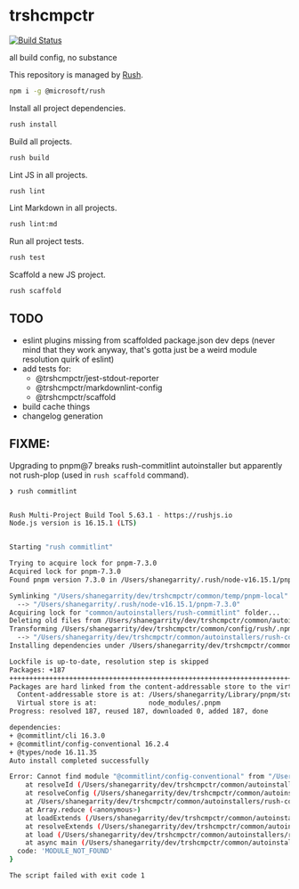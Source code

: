 # trshcmpctr

[![Build Status](https://cloud.drone.io/api/badges/shanedg/trshcmpctr/status.svg)](https://cloud.drone.io/shanedg/trshcmpctr)

all build config, no substance

This repository is managed by [Rush](https://rushjs.io/pages/developer/new_developer/).

```sh
npm i -g @microsoft/rush
```

Install all project dependencies.

```sh
rush install
```

Build all projects.

```sh
rush build
```

Lint JS in all projects.

```sh
rush lint
```

Lint Markdown in all projects.

```sh
rush lint:md
```

Run all project tests.

```sh
rush test
```

Scaffold a new JS project.

```sh
rush scaffold
```

## TODO

* eslint plugins missing from scaffolded package.json dev deps
(never mind that they work anyway,
that's gotta just be a weird module resolution quirk of eslint)
* add tests for:
  * @trshcmpctr/jest-stdout-reporter
  * @trshcmpctr/markdownlint-config
  * @trshcmpctr/scaffold
* build cache things
* changelog generation

## FIXME:

Upgrading to pnpm@7 breaks rush-commitlint autoinstaller but apparently not rush-plop (used in `rush scaffold` command).

```sh
❯ rush commitlint


Rush Multi-Project Build Tool 5.63.1 - https://rushjs.io
Node.js version is 16.15.1 (LTS)


Starting "rush commitlint"

Trying to acquire lock for pnpm-7.3.0
Acquired lock for pnpm-7.3.0
Found pnpm version 7.3.0 in /Users/shanegarrity/.rush/node-v16.15.1/pnpm-7.3.0

Symlinking "/Users/shanegarrity/dev/trshcmpctr/common/temp/pnpm-local"
  --> "/Users/shanegarrity/.rush/node-v16.15.1/pnpm-7.3.0"
Acquiring lock for "common/autoinstallers/rush-commitlint" folder...
Deleting old files from /Users/shanegarrity/dev/trshcmpctr/common/autoinstallers/rush-commitlint/node_modules
Transforming /Users/shanegarrity/dev/trshcmpctr/common/config/rush/.npmrc
  --> "/Users/shanegarrity/dev/trshcmpctr/common/autoinstallers/rush-commitlint/.npmrc"
Installing dependencies under /Users/shanegarrity/dev/trshcmpctr/common/autoinstallers/rush-commitlint...

Lockfile is up-to-date, resolution step is skipped
Packages: +187
++++++++++++++++++++++++++++++++++++++++++++++++++++++++++++++++++++++++++++++++++++++++++++++++++++++++++++++++++++++
Packages are hard linked from the content-addressable store to the virtual store.
  Content-addressable store is at: /Users/shanegarrity/Library/pnpm/store/v3
  Virtual store is at:             node_modules/.pnpm
Progress: resolved 187, reused 187, downloaded 0, added 187, done

dependencies:
+ @commitlint/cli 16.3.0
+ @commitlint/config-conventional 16.2.4
+ @types/node 16.11.35
Auto install completed successfully

Error: Cannot find module "@commitlint/config-conventional" from "/Users/shanegarrity/dev/trshcmpctr"
    at resolveId (/Users/shanegarrity/dev/trshcmpctr/common/autoinstallers/rush-commitlint/node_modules/.pnpm/@commitlint+resolve-extends@16.2.1/node_modules/@commitlint/resolve-extends/src/index.ts:131:14)
    at resolveConfig (/Users/shanegarrity/dev/trshcmpctr/common/autoinstallers/rush-commitlint/node_modules/.pnpm/@commitlint+resolve-extends@16.2.1/node_modules/@commitlint/resolve-extends/src/index.ts:105:20)
    at /Users/shanegarrity/dev/trshcmpctr/common/autoinstallers/rush-commitlint/node_modules/.pnpm/@commitlint+resolve-extends@16.2.1/node_modules/@commitlint/resolve-extends/src/index.ts:51:20
    at Array.reduce (<anonymous>)
    at loadExtends (/Users/shanegarrity/dev/trshcmpctr/common/autoinstallers/rush-commitlint/node_modules/.pnpm/@commitlint+resolve-extends@16.2.1/node_modules/@commitlint/resolve-extends/src/index.ts:49:13)
    at resolveExtends (/Users/shanegarrity/dev/trshcmpctr/common/autoinstallers/rush-commitlint/node_modules/.pnpm/@commitlint+resolve-extends@16.2.1/node_modules/@commitlint/resolve-extends/src/index.ts:25:19)
    at load (/Users/shanegarrity/dev/trshcmpctr/common/autoinstallers/rush-commitlint/node_modules/.pnpm/@commitlint+load@16.3.0/node_modules/@commitlint/load/src/load.ts:56:33)
    at async main (/Users/shanegarrity/dev/trshcmpctr/common/autoinstallers/rush-commitlint/node_modules/.pnpm/@commitlint+cli@16.3.0/node_modules/@commitlint/cli/src/cli.ts:199:17) {
  code: 'MODULE_NOT_FOUND'
}

The script failed with exit code 1
```
